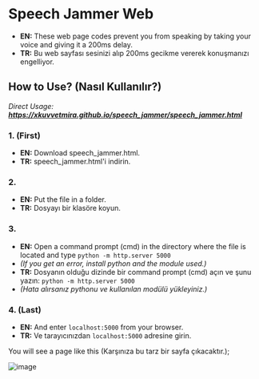 # Speech Jammer Web
- **EN:** These web page codes prevent you from speaking by taking your voice and giving it a 200ms delay.
- **TR:** Bu web sayfası sesinizi alıp 200ms gecikme vererek konuşmanızı engelliyor.

## How to Use? (Nasıl Kullanılır?)
*Direct Usage: **https://xkuvvetmira.github.io/speech_jammer/speech_jammer.html***
### 1. (First)
- **EN:** Download speech_jammer.html.
- **TR:** speech_jammer.html'i indirin.
### 2.
- **EN:** Put the file in a folder.
- **TR:** Dosyayı bir klasöre koyun.
### 3.
- **EN:** Open a command prompt (cmd) in the directory where the file is located and type ```python -m http.server 5000```
- *(If you get an error, install python and the module used.)*
- **TR:** Dosyanın olduğu dizinde bir command prompt (cmd) açın ve şunu yazın: ```python -m http.server 5000```
- *(Hata alırsanız pythonu ve kullanılan modülü yükleyiniz.)*
### 4. (Last)
- **EN:** And enter ```localhost:5000``` from your browser.
- **TR:** Ve tarayıcınızdan ```localhost:5000``` adresine girin.

You will see a page like this (Karşınıza bu tarz bir sayfa çıkacaktır.);

![image](https://github.com/user-attachments/assets/7105a4ca-edb4-4e64-b816-026f2b8dee97)
